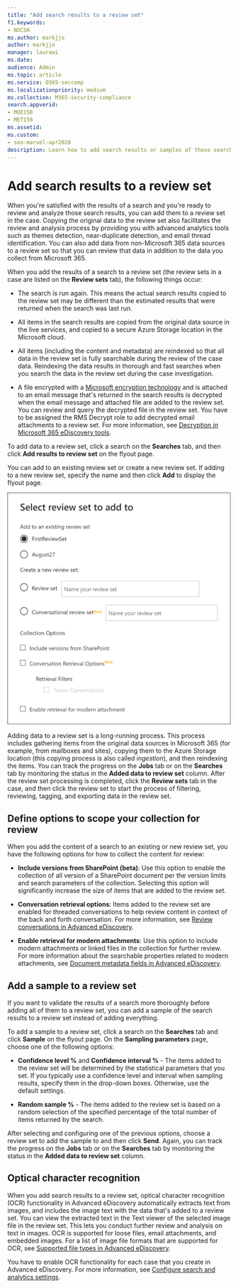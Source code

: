 ```yaml
---
title: "Add search results to a review set"
f1.keywords:
- NOCSH
ms.author: markjjo
author: markjjo
manager: laurawi
ms.date: 
audience: Admin
ms.topic: article
ms.service: O365-seccomp
ms.localizationpriority: medium
ms.collection: M365-security-compliance 
search.appverid: 
- MOE150
- MET150
ms.assetid: 
ms.custom:
- seo-marvel-apr2020
description: Learn how to add search results or samples of those search results to an Advanced eDiscovery case review set.
---
```


# Add search results to a review set

When you're satisfied with the results of a search and you're ready to review and analyze those search results, you can add them to a review set in the case. Copying the original data to the review set also facilitates the review and analysis process by providing you with advanced analytics tools such as themes detection, near-duplicate detection, and email thread identification. You can also add data from non-Microsoft 365 data sources to a review set so that you can review that data in addition to the data you collect from Microsoft 365.

When you add the results of a search to a review set (the review sets in a case are listed on the **Review sets** tab), the following things occur:

- The search is run again. This means the actual search results copied to the review set may be different than the estimated results that were returned when the search was last run.

- All items in the search results are copied from the original data source in the live services, and copied to a secure Azure Storage location in the Microsoft cloud.

- All items (including the content and metadata) are reindexed so that all data in the review set is fully searchable during the review of the case data. Reindexing the data results in thorough and fast searches when you search the data in the review set during the case investigation.

- A file encrypted with a [Microsoft encryption technology](encryption.md) and is attached to an email message that's returned in the search results is decrypted when the email message and attached file are added to the review set. You can review and query the decrypted file in the review set. You have to be assigned the RMS Decrypt role to add decrypted email attachments to a review set. For more information, see [Decryption in Microsoft 365 eDiscovery tools](ediscovery-decryption.md).

To add data to a review set, click a search on the **Searches** tab, and then click **Add results to review set** on the flyout page.

You can add to an existing review set or create a new review set.  If adding to a new review set, specify the name and then click **Add** to display the flyout page.

![Select a review set and configure collection options.](../media/AeD_AddToReviewSet.png)

Adding data to a review set is a long-running process. This process includes gathering items from the original data sources in Microsoft 365 (for example, from mailboxes and sites), copying them to the Azure Storage location (this copying process is also called *ingestion*), and then reindexing the items. You can track the progress on the **Jobs** tab or on the **Searches** tab by monitoring the status in the **Added data to review set** column. After the review set processing is completed, click the **Review sets** tab in the case, and then click the review set to start the process of filtering, reviewing, tagging, and exporting data in the review set.

## Define options to scope your collection for review

When you add the content of a search to an existing or new review set, you have the following options for how to collect the content for review:

- **Include versions from SharePoint (beta)**: Use this option to enable the collection of all version of a SharePoint document per the version limits and search parameters of the collection. Selecting this option will significantly increase the size of items that are added to the review set.

- **Conversation retrieval options**: Items added to the review set are enabled for threaded conversations to help review content in context of the back and forth conversation. For more information, see [Review conversations in Advanced eDiscovery](conversation-review-sets.md).

- **Enable retrieval for modern attachments**: Use this option to include modern attachments or linked files in the collection for further review. For more information about the searchable properties related to modern attachments, see [Document metadata fields in Advanced eDiscovery](document-metadata-fields-in-Advanced-eDiscovery.md).

## Add a sample to a review set

If you want to validate the results of a search more thoroughly before adding all of them to a review set, you can add a sample of the search results to a review set instead of adding everything.

To add a sample to a review set, click a search on the **Searches** tab and click **Sample** on the flyout page. On the **Sampling parameters** page, choose one of the following options:

- **Confidence level %** and **Confidence interval %** - The items added to the review set will be determined by the statistical parameters that you set. If you typically use a confidence level and interval when sampling results, specify them in the drop-down boxes. Otherwise, use the default settings.

- **Random sample %** - The items added to the review set is based on a random selection of the specified percentage of the total number of items returned by the search.

After selecting and configuring one of the previous options, choose a review set to add the sample to and then click **Send**. Again, you can track the progress on the **Jobs** tab or on the **Searches** tab by monitoring the status in the **Added data to review set** column.

## Optical character recognition

When you add search results to a review set, optical character recognition (OCR) functionality in Advanced eDiscovery automatically extracts text from images, and includes the image text with the data that's added to a review set. You can view the extracted text in the Text viewer of the selected image file in the review set. This lets you conduct further review and analysis on text in images. OCR is supported for loose files, email attachments, and embedded images. For a list of image file formats that are supported for OCR, see [Supported file types in Advanced eDiscovery](supported-filetypes-ediscovery20.md#image).

You have to enable OCR functionality for each case that you create in Advanced eDiscovery. For more information, see [Configure search and analytics settings](configure-search-and-analytics-settings-in-advanced-ediscovery.md#optical-character-recognition-ocr).
